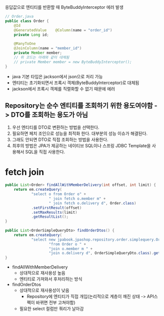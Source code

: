 
응답값으로 엔티티를 반환할 때 ByteBuddyInterceptor 에러 발생
```java
// Order.java
public class Order {  
    @Id  
    @GeneratedValue    @Column(name = "order_id")  
    private Long id;  
  
    @ManyToOne  
    @JoinColumn(name = "member_id")  
    private Member member;
    // 위 코드는 아래와 같이 대체됨
    // private Member member = new ByteBuddyInterceptor();
}
```
- java 기본 타입은 jackson에서 json으로 처리 가능
- 엔티티는 초기화되면서 프록시 객체(ByteBuddyInterceptor)로 대체됨
- jackson에서 프록시 객체를 직렬화할 수 없기 때문에 에러


## Repository는 순수 엔티티를 조회하기 위한 용도여야함 -> DTO를 조회하는 용도가 아님
1. 우선 엔티티를 DTO로 변환하는 방법을 선택한다.
2. 필요하면 페치 조인으로 성능을 최적화 한다. 대부분의 성능 이슈가 해결된다.
3. 그래도 안되면 DTO로 직접 조회하는 방법을 사용한다.
4. 최후의 방법은 JPA가 제공하는 네이티브 SQL이나 스프링 JDBC Template을 사용해서 SQL을 직접 사용한다.


# fetch join
```java
public List<Order> findAllWithMemberDelivery(int offset, int limit) {  
    return em.createQuery(  
            "select o from Order o" +  
                    " join fetch o.member m" +  
                    " join fetch o.delivery d", Order.class)  
            .setFirstResult(offset)  
            .setMaxResults(limit)  
            .getResultList();  
}  
  
public List<OrderSimpleQueryDto> findOrderDtos() {  
    return em.createQuery(  
            "select new jpabook.jpashop.repository.order.simplequery.OrderSimpleQueryDto(o.id, m.name, o.orderDate, o.status, d.address) " +  
                    "from Order o " +  
                    "join o.member m " +  
                    "join o.delivery d", OrderSimpleQueryDto.class).getResultList();  
}
```
- findAllWithMemberDelivery
	- 상대적으로 재사용성 높음
	- 엔티티로 가져와서 후처리하는 방식
- findOrderDtos
	- 상대적으로 재사용성이 낮음
		- Repository에 엔티티가 직접 개입(논리적으로 계층이 깨진 상태 -> API스펙이 바뀌면 전부 고쳐야함)
	- 필요한 select 컬럼만 쿼리가 날아감